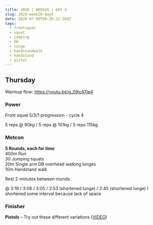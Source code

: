 ```yaml
---
title: 2020 | WEEK28 | DAY 4
slug: 2020-week28-day4
date: 2020-07-09T09:26:22.268Z
tags:
  - frontsquat
  - squat
  - jumping
  - OH
  - lunge
  - handstandwalk
  - handstand
  - pistol
---
```

## Thursday

Warmup flow: <https://youtu.be/g_09icA11e4>

### Power

Front squat 5/3/1 progression - cycle 4

5 reps @ 90kg / 5 reps @ 101kg / 5 reps 115kg

### Metcon

**5 Rounds, each for time**\
400m Run\
30 Jumping squats\
20m Single arm DB overhead walking lunges\
10m Handstand walk

Rest 2-minutes between rounds

@ 3:19 / 3:08 / 3:05 / 2:53 (shortened lunge) / 2:45 (shortened lunge) I shortened some interval because lack of space

### Finisher

**Pistols** – Try out these different variations ([VIDEO](https://vimeo.com/414503642/c1167bdae9))